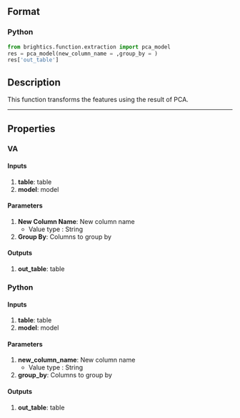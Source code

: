 ## Format
### Python
```python
from brightics.function.extraction import pca_model
res = pca_model(new_column_name = ,group_by = )
res['out_table']
```

## Description
This function transforms the features using the result of PCA.

---

## Properties
### VA
#### Inputs
1. **table**: table
2. **model**: model

#### Parameters
1. **New Column Name**: New column name
   - Value type : String
2. **Group By**: Columns to group by

#### Outputs
1. **out_table**: table

### Python
#### Inputs
1. **table**: table
2. **model**: model

#### Parameters
1. **new_column_name**: New column name
   - Value type : String
2. **group_by**: Columns to group by

#### Outputs
1. **out_table**: table

